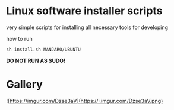 # Linux software installer scripts

very simple scripts for installing all necessary tools for developing

how to run

```shell
sh install.sh MANJARO/UBUNTU
```

**DO NOT RUN AS SUDO!**

# Gallery

![https://imgur.com/Dzse3aV](https://i.imgur.com/Dzse3aV.png)
